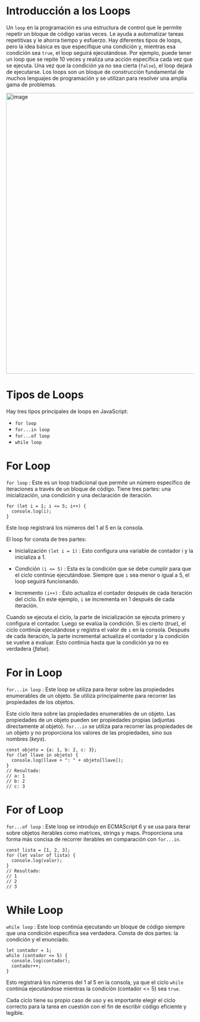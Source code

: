 # Introducción a los Loops

Un `loop` en la programación es una estructura de control que le permite repetir un bloque de código varias veces. Le ayuda a automatizar tareas repetitivas y le ahorra tiempo y esfuerzo. Hay diferentes tipos de loops, pero la idea básica es que especifique una condición y, mientras esa condición sea `true`, el loop seguirá ejecutándose. Por ejemplo, puede tener un loop que se repite 10 veces y realiza una acción específica cada vez que se ejecuta. Una vez que la condición ya no sea cierta (`false`), el loop dejará de ejecutarse. Los loops son un bloque de construcción fundamental de muchos lenguajes de programación y se utilizan para resolver una amplia gama de problemas.

<img width="754" alt="image" src="https://user-images.githubusercontent.com/51721338/215375815-569361e6-7aab-4b2a-9264-0ae5cc88ecb9.png">

# Tipos de Loops

Hay tres tipos principales de loops en JavaScript:

- `for loop`
- `for...in loop`
- `for...of loop`
- `while loop`

# For Loop

`for loop` : Este es un loop tradicional que permite un número específico de iteraciones a través de un bloque de código. Tiene tres partes: una inicialización, una condición y una declaración de iteración.

```
for (let i = 1; i <= 5; i++) {
  console.log(i);
}
```

Este loop registrará los números del 1 al 5 en la consola.

El loop for consta de tres partes:

- Inicialización `(let i = 1)` : Esto configura una variable de contador i y la inicializa a 1.

- Condición `(i <= 5)` : Esta es la condición que se debe cumplir para que el ciclo continúe ejecutándose. Siempre que `i` sea menor o igual a 5, el loop seguirá funcionando.

- Incremento `(i++)` : Esto actualiza el contador después de cada iteración del ciclo. En este ejemplo, `i` se incrementa en 1 después de cada iteración.

Cuando se ejecuta el ciclo, la parte de inicialización se ejecuta primero y configura el contador. Luego se evalúa la condición. Si es cierto (_true_), el ciclo continúa ejecutándose y registra el valor de `i` en la consola. Después de cada iteración, la parte incremental actualiza el contador y la condición se vuelve a evaluar. Esto continúa hasta que la condición ya no es verdadera (_false_).

# For in Loop

`for...in loop` : Este loop se utiliza para iterar sobre las propiedades enumerables de un objeto. Se utiliza principalmente para recorrer las propiedades de los objetos.

Este ciclo itera sobre las propiedades enumerables de un objeto. Las propiedades de un objeto pueden ser propiedades propias (adjuntas directamente al objeto). `for...in` se utiliza para recorrer las propiedades de un objeto y no proporciona los valores de las propiedades, sino sus nombres (_keys_).

```
const objeto = {a: 1, b: 2, c: 3};
for (let llave in objeto) {
  console.log(llave + ": " + objeto[llave]);
}
// Resultado:
// a: 1
// b: 2
// c: 3
```
# For of Loop

`for...of loop` : Este loop se introdujo en ECMAScript 6 y se usa para iterar sobre objetos iterables como matrices, strings y maps. Proporciona una forma más concisa de recorrer iterables en comparación con `for...in`.

```
const lista = [1, 2, 3];
for (let valor of lista) {
  console.log(valor);
}
// Resultado:
// 1
// 2
// 3
```

# While Loop

`while loop` : Este loop continúa ejecutando un bloque de código siempre que una condición específica sea verdadera. Consta de dos partes: la condición y el enunciado.

```
let contador = 1;
while (contador <= 5) {
  console.log(contador);
  contador++;
}
```

Esto registrará los números del 1 al 5 en la consola, ya que el ciclo `while` continúa ejecutándose mientras la condición (contador <= 5) sea `true`.

Cada ciclo tiene su propio caso de uso y es importante elegir el ciclo correcto para la tarea en cuestión con el fin de escribir código eficiente y legible.
